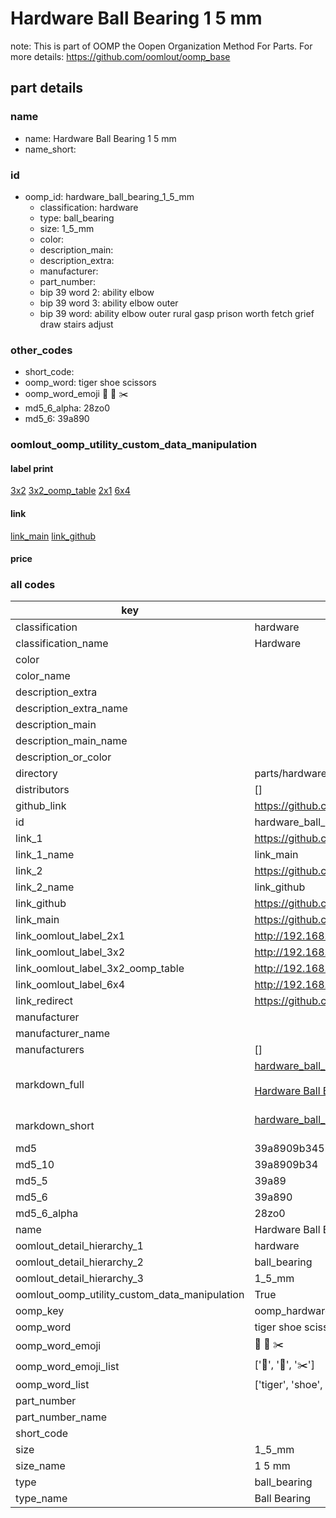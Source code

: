 # Hardware Ball Bearing 1 5 mm  

note: This is part of OOMP the Oopen Organization Method For Parts. For more details: https://github.com/oomlout/oomp_base

##  part details
  







### name
* name: Hardware Ball Bearing 1 5 mm
* name_short: 
### id
* oomp_id: hardware_ball_bearing_1_5_mm
  * classification: hardware
  * type: ball_bearing
  * size: 1_5_mm
  * color: 
  * description_main: 
  * description_extra: 
  * manufacturer: 
  * part_number: 
  * bip 39 word 2: ability elbow
  * bip 39 word 3: ability elbow outer
  * bip 39 word: ability elbow outer rural gasp prison worth fetch grief draw stairs adjust

### other_codes
* short_code: 
* oomp_word: tiger shoe scissors
* oomp_word_emoji :tiger: :shoe: :scissors:
* md5_6_alpha: 28zo0
* md5_6: 39a890






### oomlout_oomp_utility_custom_data_manipulation
#### label print
[3x2](http://192.168.1.245:1112/?label=oomp%2028zo0)
[3x2_oomp_table](http://192.168.1.108:1112/?label=oomp%2028zo0)
[2x1](http://192.168.1.242:1112/?label=oomp%2028zo0)
[6x4](http://192.168.1.55:1112/?label=oomp%2028zo0)    

#### link

[link_main](https://github.com/oomlout/oomlout_oomp_version_1_messy/tree/main/parts/hardware_ball_bearing_1_5_mm) [link_github](https://github.com/oomlout/oomlout_oomp_version_1_messy/tree/main/parts/hardware_ball_bearing_1_5_mm)                             

#### price







### all codes 
| key | value |  
| --- | --- |  
| classification | hardware |  
| classification_name | Hardware |  
| color |  |  
| color_name |  |  
| description_extra |  |  
| description_extra_name |  |  
| description_main |  |  
| description_main_name |  |  
| description_or_color |   |  
| directory | parts/hardware_ball_bearing_1_5_mm |  
| distributors | [] |  
| github_link | https://github.com/oomlout/oomlout_oomp_part_src/tree/main/parts/hardware_ball_bearing_1_5_mm |  
| id | hardware_ball_bearing_1_5_mm |  
| link_1 | https://github.com/oomlout/oomlout_oomp_version_1_messy/tree/main/parts/hardware_ball_bearing_1_5_mm |  
| link_1_name | link_main |  
| link_2 | https://github.com/oomlout/oomlout_oomp_version_1_messy/tree/main/parts/hardware_ball_bearing_1_5_mm |  
| link_2_name | link_github |  
| link_github | https://github.com/oomlout/oomlout_oomp_version_1_messy/tree/main/parts/hardware_ball_bearing_1_5_mm |  
| link_main | https://github.com/oomlout/oomlout_oomp_version_1_messy/tree/main/parts/hardware_ball_bearing_1_5_mm |  
| link_oomlout_label_2x1 | http://192.168.1.242:1112/?label=oomp%2028zo0 |  
| link_oomlout_label_3x2 | http://192.168.1.245:1112/?label=oomp%2028zo0 |  
| link_oomlout_label_3x2_oomp_table | http://192.168.1.108:1112/?label=oomp%2028zo0 |  
| link_oomlout_label_6x4 | http://192.168.1.55:1112/?label=oomp%2028zo0 |  
| link_redirect | https://github.com/oomlout/oomlout_oomp_version_1_messy/tree/main/parts/hardware_ball_bearing_1_5_mm |  
| manufacturer |  |  
| manufacturer_name |  |  
| manufacturers | [] |  
| markdown_full | [hardware_ball_bearing_1_5_mm](none)<br>[](none)<br>[Hardware Ball Bearing 1 5 Mm](none)<br><br> |  
| markdown_short | [hardware_ball_bearing_1_5_mm](none)<br><br> |  
| md5 | 39a8909b34555fbeac301bd93a91c801 |  
| md5_10 | 39a8909b34 |  
| md5_5 | 39a89 |  
| md5_6 | 39a890 |  
| md5_6_alpha | 28zo0 |  
| name | Hardware Ball Bearing 1 5 mm |  
| oomlout_detail_hierarchy_1 | hardware |  
| oomlout_detail_hierarchy_2 | ball_bearing |  
| oomlout_detail_hierarchy_3 | 1_5_mm |  
| oomlout_oomp_utility_custom_data_manipulation | True |  
| oomp_key | oomp_hardware_ball_bearing_1_5_mm |  
| oomp_word | tiger shoe scissors |  
| oomp_word_emoji | :tiger: :shoe: :scissors: |  
| oomp_word_emoji_list | [':tiger:', ':shoe:', ':scissors:'] |  
| oomp_word_list | ['tiger', 'shoe', 'scissors'] |  
| part_number |  |  
| part_number_name |  |  
| short_code |  |  
| size | 1_5_mm |  
| size_name | 1 5 mm |  
| type | ball_bearing |  
| type_name | Ball Bearing |  
